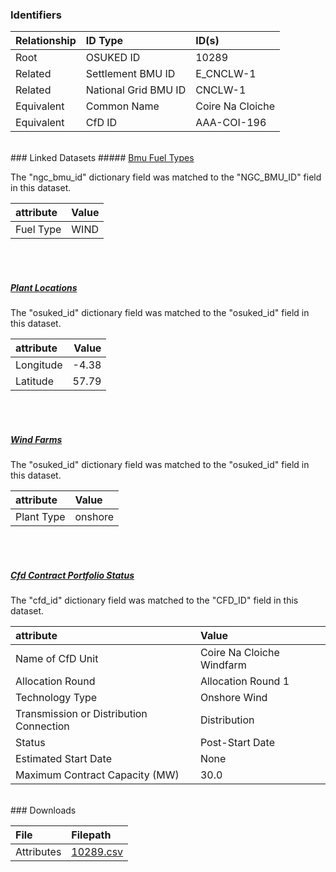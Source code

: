 ### Identifiers

| Relationship   | ID Type              | ID(s)            |
|:---------------|:---------------------|:-----------------|
| Root           | OSUKED ID            | 10289            |
| Related        | Settlement BMU ID    | E_CNCLW-1        |
| Related        | National Grid BMU ID | CNCLW-1          |
| Equivalent     | Common Name          | Coire Na Cloiche |
| Equivalent     | CfD ID               | AAA-COI-196      |

<br>
### Linked Datasets
##### <a href="https://raw.githubusercontent.com/OSUKED/Dictionary-Datasets/main/datasets/bmu-fuel-types/datapackage.json">Bmu Fuel Types</a>



The "ngc_bmu_id" dictionary field was matched to the "NGC_BMU_ID" field in this dataset.

| attribute   | Value   |
|:------------|:--------|
| Fuel Type   | WIND    |

<br><br>
##### <a href="https://raw.githubusercontent.com/OSUKED/Dictionary-Datasets/main/datasets/plant-locations/datapackage.json">Plant Locations</a>



The "osuked_id" dictionary field was matched to the "osuked_id" field in this dataset.

| attribute   |   Value |
|:------------|--------:|
| Longitude   |   -4.38 |
| Latitude    |   57.79 |

<br><br>
##### <a href="https://raw.githubusercontent.com/OSUKED/Dictionary-Datasets/main/datasets/wind-farms/datapackage.json">Wind Farms</a>



The "osuked_id" dictionary field was matched to the "osuked_id" field in this dataset.

| attribute   | Value   |
|:------------|:--------|
| Plant Type  | onshore |

<br><br>
##### <a href="https://raw.githubusercontent.com/OSUKED/Dictionary-Datasets/main/datasets/cfd-contract-portfolio-status/datapackage.json">Cfd Contract Portfolio Status</a>



The "cfd_id" dictionary field was matched to the "CFD_ID" field in this dataset.

| attribute                               | Value                     |
|:----------------------------------------|:--------------------------|
| Name of CfD Unit                        | Coire Na Cloiche Windfarm |
| Allocation Round                        | Allocation Round 1        |
| Technology Type                         | Onshore Wind              |
| Transmission or Distribution Connection | Distribution              |
| Status                                  | Post-Start Date           |
| Estimated Start Date                    | None                      |
| Maximum Contract Capacity (MW)          | 30.0                      |


<br>
### Downloads


| File       | Filepath                                                                              |
|:-----------|:--------------------------------------------------------------------------------------|
| Attributes | [10289.csv](https://osuked.github.io/Power-Station-Dictionary/object_attrs/10289.csv) |
